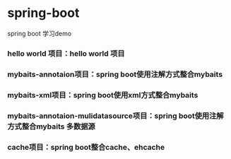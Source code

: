 # spring-boot
spring boot 学习demo

### hello world 项目：hello world 项目
### mybaits-annotaion项目：spring boot使用注解方式整合mybaits
### mybaits-xml项目：spring boot使用xml方式整合mybaits
### mybaits-annotaion-mulidatasource项目：spring boot使用注解方式整合mybaits 多数据源
### cache项目：spring boot整合cache、ehcache
